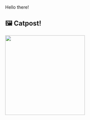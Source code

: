 Hello there!



## 🖼️ Catpost!

<sub>
    <img src="https://cdn2.thecatapi.com/images/7mm.jpg" height="256">
</sub>

